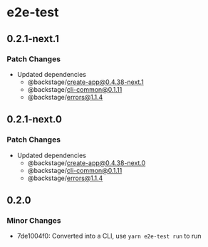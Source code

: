 # e2e-test

## 0.2.1-next.1

### Patch Changes

- Updated dependencies
  - @backstage/create-app@0.4.38-next.1
  - @backstage/cli-common@0.1.11
  - @backstage/errors@1.1.4

## 0.2.1-next.0

### Patch Changes

- Updated dependencies
  - @backstage/create-app@0.4.38-next.0
  - @backstage/cli-common@0.1.11
  - @backstage/errors@1.1.4

## 0.2.0

### Minor Changes

- 7de1004f0: Converted into a CLI, use `yarn e2e-test run` to run
